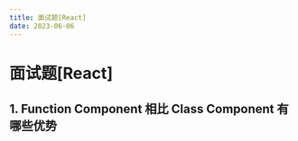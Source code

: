 ```yaml
---
title: 面试题[React]
date: 2023-06-06
---
```


# 面试题[React]



## 1. Function Component 相比 Class Component 有哪些优势



